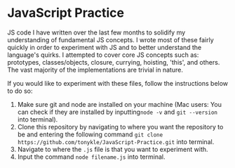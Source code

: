 # JavaScript Practice
JS code I have written over the last few months to solidify my understanding of fundamental JS concepts. I wrote most of these fairly quickly in order to experiment with JS and to better understand the language's quirks. I attempted to cover core JS concepts such as: prototypes, classes/objects, closure, currying, hoisting, 'this', and others. The vast majority of the implementations are trivial in nature.

If you would like to experiment with these files, follow the instructions below to do so:

1. Make sure git and node are installed on your machine (Mac users: You can check if they are installed by inputting```node -v``` and ```git --version``` into terminal).
2. Clone this repository by navigating to where you want the repository to be and entering the following command ```git clone https://github.com/tonykle/JavaScript-Practice.git``` into terminal.
3. Navigate to where the ```.js``` file is that you want to experiment with.
4. Input the command ```node filename.js``` into terminal.
